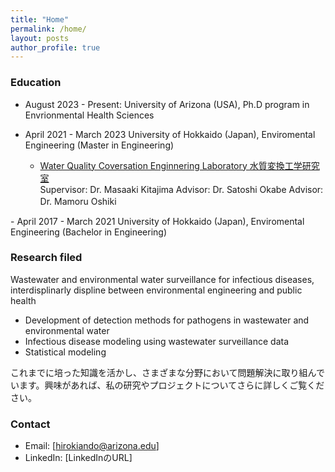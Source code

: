 ```yaml
---
title: "Home"
permalink: /home/
layout: posts
author_profile: true
---
```


### Education

- August 2023 - Present: University of Arizona (USA), Ph.D program in Envrionmental Health Sciences
  
- April 2021 - March 2023 University of Hokkaido (Japan), Enviromental Engineering (Master in Engineering)
   <ul>
  <li><a href="https://www-eng-hokudai-ac-jp.translate.goog/labo/water/?_x_tr_sl=ja&_x_tr_tl=en&_x_tr_hl=ja">Water Quality Coversation Enginnering Laboratory 水質変換工学研究室</a></li>
  Supervisor: Dr. Masaaki Kitajima
  Advisor: Dr. Satoshi Okabe
  Advisor: Dr. Mamoru Oshiki　　
</ul>
- April 2017 - March 2021 University of Hokkaido (Japan), Enviromental Engineering (Bachelor in Engineering)

### Research filed
Wastewater and environmental water surveillance for infectious diseases, interdisplinarly displine between environmental engineering and public health 
- Development of detection methods for pathogens in wastewater and environmental water
- Infectious disease modeling using wastewater surveillance data
- Statistical modeling 

これまでに培った知識を活かし、さまざまな分野において問題解決に取り組んでいます。興味があれば、私の研究やプロジェクトについてさらに詳しくご覧ください。

### Contact
- Email: [hirokiando@arizona.edu]
- LinkedIn: [LinkedInのURL]

